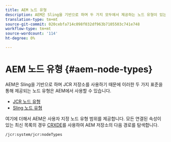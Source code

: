 ```yaml
---
title: AEM 노드 유형
description: AEM은 Sling을 기반으로 하며 두 가지 모두에서 제공하는 노드 유형이 있는 JCR 저장소를 사용하지만 AEM은 자체 노드 유형 범위도 제공합니다.
translation-type: tm+mt
source-git-commit: 020cebfa714c098f032df963b7105503c741e748
workflow-type: tm+mt
source-wordcount: '114'
ht-degree: 0%

---
```



# AEM 노드 유형 {#aem-node-types}

AEM은 Sling을 기반으로 하며 JCR 저장소를 사용하기 때문에 이러한 두 가지 표준을 통해 제공되는 노드 유형은 AEM에서 사용할 수 있습니다.

* [JCR 노드 유형](https://docs.adobe.com/content/docs/en/spec/jcr/2.0/3_Repository_Model.html#3.1.7-Node-Types)
* [Sling 노드 유형](https://cwiki.apache.org/confluence/display/SLING/Sling+Node+Types)

여기에 더해서 AEM은 사용자 지정 노드 유형 범위를 제공합니다. 모든 연결된 속성이 있는 최신 목록의 경우 [CRXDE](/help/implementing/developing/tools/crxde.md)를 사용하여 AEM 저장소의 다음 경로를 탐색합니다.

`/jcr:system/jcr:nodeTypes`

